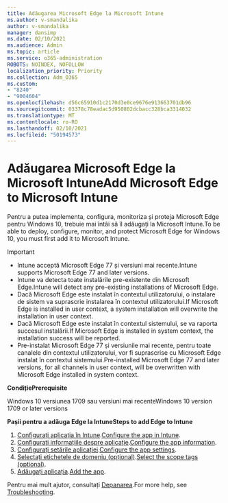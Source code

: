 ```yaml
---
title: Adăugarea Microsoft Edge la Microsoft Intune
ms.author: v-smandalika
author: v-smandalika
manager: dansimp
ms.date: 02/10/2021
ms.audience: Admin
ms.topic: article
ms.service: o365-administration
ROBOTS: NOINDEX, NOFOLLOW
localization_priority: Priority
ms.collection: Adm_O365
ms.custom:
- "8240"
- "9004604"
ms.openlocfilehash: d56c65910d1c2170d3e0ce9676e913663701db96
ms.sourcegitcommit: 03378c78eadac5d950802dcbacc328bca3314032
ms.translationtype: MT
ms.contentlocale: ro-RO
ms.lasthandoff: 02/10/2021
ms.locfileid: "50194573"
---
```

# <a name="add-microsoft-edge-to-microsoft-intune"></a><span data-ttu-id="153da-102">Adăugarea Microsoft Edge la Microsoft Intune</span><span class="sxs-lookup"><span data-stu-id="153da-102">Add Microsoft Edge to Microsoft Intune</span></span>

<span data-ttu-id="153da-103">Pentru a putea implementa, configura, monitoriza și proteja Microsoft Edge pentru Windows 10, trebuie mai întâi să îl adăugați la Microsoft Intune.</span><span class="sxs-lookup"><span data-stu-id="153da-103">To be able to deploy, configure, monitor, and protect Microsoft Edge for Windows 10, you must first add it to Microsoft Intune.</span></span>

> [!IMPORTANT]
- <span data-ttu-id="153da-104">Intune acceptă Microsoft Edge 77 și versiuni mai recente.</span><span class="sxs-lookup"><span data-stu-id="153da-104">Intune supports Microsoft Edge 77 and later versions.</span></span>
- <span data-ttu-id="153da-105">Intune va detecta toate instalările pre-existente din Microsoft Edge.</span><span class="sxs-lookup"><span data-stu-id="153da-105">Intune will detect any pre-existing installations of Microsoft Edge.</span></span>
- <span data-ttu-id="153da-106">Dacă Microsoft Edge este instalat în contextul utilizatorului, o instalare de sistem va suprascrie instalarea în contextul utilizatorului.</span><span class="sxs-lookup"><span data-stu-id="153da-106">If Microsoft Edge is installed in user context, a system installation will overwrite the installation in user context.</span></span>
- <span data-ttu-id="153da-107">Dacă Microsoft Edge este instalat în contextul sistemului, se va raporta succesul instalării.</span><span class="sxs-lookup"><span data-stu-id="153da-107">If Microsoft Edge is installed in system context, the installation success will be reported.</span></span>
- <span data-ttu-id="153da-108">Pre-instalat Microsoft Edge 77 și versiunile mai recente, pentru toate canalele din contextul utilizatorului, vor fi suprascrise cu Microsoft Edge instalat în contextul sistemului.</span><span class="sxs-lookup"><span data-stu-id="153da-108">Pre-installed Microsoft Edge 77 and later versions, for all channels in user context, will be overwritten with Microsoft Edge installed in system context.</span></span>

<span data-ttu-id="153da-109">**Condiție**</span><span class="sxs-lookup"><span data-stu-id="153da-109">**Prerequisite**</span></span>

<span data-ttu-id="153da-110">Windows 10 versiunea 1709 sau versiuni mai recente</span><span class="sxs-lookup"><span data-stu-id="153da-110">Windows 10 version 1709 or later versions</span></span>

<span data-ttu-id="153da-111">**Pașii pentru a adăuga Edge la Intune**</span><span class="sxs-lookup"><span data-stu-id="153da-111">**Steps to add Edge to Intune**</span></span>

1. <span data-ttu-id="153da-112">[Configurați aplicația în Intune](https://docs.microsoft.com/mem/intune/apps/apps-windows-edge).</span><span class="sxs-lookup"><span data-stu-id="153da-112">[Configure the app in Intune](https://docs.microsoft.com/mem/intune/apps/apps-windows-edge).</span></span>
2. <span data-ttu-id="153da-113">[Configurați informațiile despre aplicație](https://docs.microsoft.com/mem/intune/apps/apps-windows-edge).</span><span class="sxs-lookup"><span data-stu-id="153da-113">[Configure the app information](https://docs.microsoft.com/mem/intune/apps/apps-windows-edge).</span></span>
3. <span data-ttu-id="153da-114">[Configurați setările aplicației](https://docs.microsoft.com/mem/intune/apps/apps-windows-edge).</span><span class="sxs-lookup"><span data-stu-id="153da-114">[Configure the app settings](https://docs.microsoft.com/mem/intune/apps/apps-windows-edge).</span></span>
4. <span data-ttu-id="153da-115">[Selectați etichetele de domeniu (opțional)](https://docs.microsoft.com/mem/intune/apps/apps-windows-edge).</span><span class="sxs-lookup"><span data-stu-id="153da-115">[Select the scope tags (optional)](https://docs.microsoft.com/mem/intune/apps/apps-windows-edge).</span></span>
5. <span data-ttu-id="153da-116">[Adăugați aplicația](https://docs.microsoft.com/mem/intune/apps/apps-windows-edge).</span><span class="sxs-lookup"><span data-stu-id="153da-116">[Add the app](https://docs.microsoft.com/mem/intune/apps/apps-windows-edge).</span></span>

<span data-ttu-id="153da-117">Pentru mai mult ajutor, consultați [Depanarea](https://docs.microsoft.com/mem/intune/apps/apps-windows-edge).</span><span class="sxs-lookup"><span data-stu-id="153da-117">For more help, see [Troubleshooting](https://docs.microsoft.com/mem/intune/apps/apps-windows-edge).</span></span>




